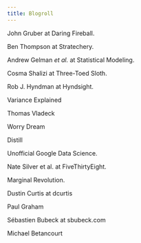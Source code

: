 ```yaml
---
title: Blogroll
---
```


John Gruber at Daring Fireball.

Ben Thompson at Stratechery.

Andrew Gelman *et al.* at Statistical Modeling.

Cosma Shalizi at Three-Toed Sloth.

Rob J. Hyndman at Hyndsight.

Variance Explained

Thomas Vladeck

Worry Dream

Distill

Unofficial Google Data Science.

Nate Silver et al. at FiveThirtyEight.

Marginal Revolution.

Dustin Curtis at dcurtis

Paul Graham 

Sébastien Bubeck at sbubeck.com

Michael Betancourt
